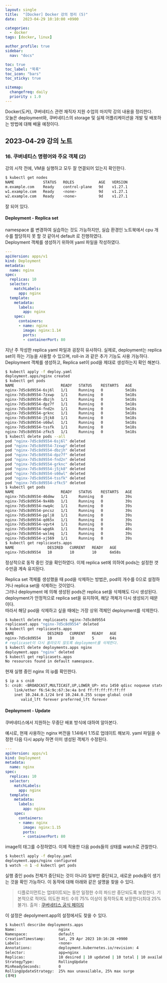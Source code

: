 ```yaml
---
layout: single
title:  "[Docker] Docker 강의 정리 (5)"
date:   2023-04-29 10:10:00 +0900

categories:
  - docker
tags: [docker, linux]

author_profile: true
sidebar:
  nav: "docs"

toc: true
toc_label: "목록"
toc_icon: "bars"
toc_sticky: true

sitemap:
  changefreq: daily
  priority : 1.0
---
```


Docker(도커), 쿠버네티스 관련 재직자 지원 수업의 마지막 강의 내용을 정리한다.  
오늘은 deployment와, 쿠버네티스의 storage 및 실제 어플리케이션을 개발 및 배포하는 방법에 대해 배울 예정이다.  

## 2023-04-29 강의 노트  
### 16. 쿠버네티스 명령어와 주요 객체 (2)
강의 시작 전에, VM을 실행하고 모두 잘 연결되어 있는지 확인한다.  
```bash
$ kubectl get nodes
NAME             STATUS   ROLES           AGE   VERSION
m.example.com    Ready    control-plane   9d    v1.27.1
w1.example.com   Ready    <none>          9d    v1.27.1
w2.example.com   Ready    <none>          9d    v1.27.1
```  
잘 되어 있다.  

#### Deployment - Replica set  
namespace 를 변경하여 실습하는 것도 가능하지만, 실습 환경인 노트북에서 cpu 개수를 할당하지 못 할 것 같아서 default 로 진행하였다.  
Deployment 객체를 생성하기 위하여 yaml 파일을 작성하였다.  
```yaml
---
apiVersion: apps/v1
kind: Deployment
metadata:
  name: nginx
spec:
  replicas: 10
  selector:
    matchLabels:
      app: nginx
  template:
    metadata:
      labels:
        app: nginx
    spec:
      containers:
      - name: nginx
        image: nginx:1.14
        ports:
        - containerPort: 80
```  
지난 주 작성한 replica yaml 파일과 굉장히 유사하다. 실제로, deployment는 replica set이 하는 기능을 사용할 수 있으며, roll-in 과 같은 추가 기능도 사용 가능하다.  
Deployment 객체를 생성하고, Replica set이 pod을 제대로 생성하는지 확인 해본다.  
```bash
$ kubectl apply -f deploy.yaml
deployment.apps/nginx created
$ kubectl get pods
NAME                     READY   STATUS    RESTARTS   AGE
nginx-7d5c8d9554-6sj6l   1/1     Running   0          5m18s
nginx-7d5c8d9554-7zxwp   1/1     Running   0          5m18s
nginx-7d5c8d9554-dbzjh   1/1     Running   0          5m18s
nginx-7d5c8d9554-dpz7f   1/1     Running   0          5m18s
nginx-7d5c8d9554-fnd2n   1/1     Running   0          5m18s
nginx-7d5c8d9554-grknc   1/1     Running   0          5m18s
nginx-7d5c8d9554-j5jk8   1/1     Running   0          5m18s
nginx-7d5c8d9554-s66wl   1/1     Running   0          5m18s
nginx-7d5c8d9554-tssfk   1/1     Running   0          5m18s
nginx-7d5c8d9554-zfkc5   1/1     Running   0          5m18s
$ kubectl delete pods --all
pod "nginx-7d5c8d9554-6sj6l" deleted
pod "nginx-7d5c8d9554-7zxwp" deleted
pod "nginx-7d5c8d9554-dbzjh" deleted
pod "nginx-7d5c8d9554-dpz7f" deleted
pod "nginx-7d5c8d9554-fnd2n" deleted
pod "nginx-7d5c8d9554-grknc" deleted
pod "nginx-7d5c8d9554-j5jk8" deleted
pod "nginx-7d5c8d9554-s66wl" deleted
pod "nginx-7d5c8d9554-tssfk" deleted
pod "nginx-7d5c8d9554-zfkc5" deleted
$ kubectl get pods
NAME                     READY   STATUS    RESTARTS   AGE
nginx-7d5c8d9554-46dmw   1/1     Running   0          39s
nginx-7d5c8d9554-9x48b   1/1     Running   0          39s
nginx-7d5c8d9554-nwq4c   1/1     Running   0          39s
nginx-7d5c8d9554-pncsz   1/1     Running   0          39s
nginx-7d5c8d9554-pplj8   1/1     Running   0          39s
nginx-7d5c8d9554-qd65x   1/1     Running   0          39s
nginx-7d5c8d9554-vqvt4   1/1     Running   0          39s
nginx-7d5c8d9554-wpg6k   1/1     Running   0          40s
nginx-7d5c8d9554-wxlmq   1/1     Running   0          39s
nginx-7d5c8d9554-xj569   1/1     Running   0          39s
$ kubectl get replicasets.apps
NAME               DESIRED   CURRENT   READY   AGE
nginx-7d5c8d9554   10        10        10      6m58s
```  
정상적으로 동작 중인 것을 확인하였다. 이제 replica set에 의하여 pods는 설정한 갯수만큼 계속 유지된다.  

Replica set 객체를 생성했을 때 pod을 삭제하는 방법은, pod의 개수를 0으로 설정하거나 replica set을 삭제하는 것이었다.  
그러나 deployment 에 의해 생성된 pods은 replica set을 삭제해도 다시 생성된다. deployment가 안정적으로 replica set을 유지하여, 해당 객체가 다시 생성되기 때문이다.  
따라서 해당 pod을 삭제하고 싶을 때에는 가장 상위 객체인 deployment를 삭제한다.  
```bash
$ kubectl delete replicasets nginx-7d5c8d9554 
replicaset.apps "nginx-7d5c8d9554" deleted
$ kubectl get replicasets.apps
NAME               DESIRED   CURRENT   READY   AGE
nginx-7d5c8d9554   10        10        5       64s
# replicaset이 다시 올라오지 않도록 deployment를 삭제한다. 
$ kubectl delete deployments.apps nginx 
deployment.apps "nginx" deleted
$ kubectl get replicasets.apps
No resources found in default namespace.
```  
현재 실행 중인 nginx 의 ip를 확인한다.  
```bash 
$ ip a s cni0
5: cni0: <BROADCAST,MULTICAST,UP,LOWER_UP> mtu 1450 qdisc noqueue state UP group default qlen 1000
    link/ether f6:54:9c:67:3e:4a brd ff:ff:ff:ff:ff:ff
    inet 10.244.0.1/24 brd 10.244.0.255 scope global cni0
       valid_lft forever preferred_lft forever
```

#### Deployment - Update
쿠버네티스에서 지원하는 무중단 배포 방식에 대하여 알아본다.  

예시로, 현재 사용하는 nginx 버전을 1.14에서 1.15로 업데이트 해보자. yaml 파일을 수정한 다음 다시 apply 하면 이미 생성된 객체가 수정된다.  
```yaml
---
apiVersion: apps/v1
kind: Deployment
metadata:
  name: nginx
spec:
  replicas: 10
  selector:
    matchLabels:
      app: nginx
  template:
    metadata:
      labels:
        app: nginx
    spec:
      containers:
      - name: nginx
        image: nginx:1.15
        ports:
        - containerPort: 80
```  
image의 태그를 수정하였다. 이제 적용한 다음 pods들의 상태를 watch로 관찰한다.  
```bash
$ kubectl apply -f deploy.yaml 
deployment.apps/nginx configured
$ watch -n 1 -d kubectl get pods
```  
실행 중인 pods 전체가 중단되는 것이 아니라 일부만 중단되고, 새로운 pods들이 생기는 것을 확인 가능하다. 이 동작에 대해 아래와 같은 설명을 찾을 수 있다.  

> 디플로이먼트는 업데이트되는 동안 일정한 수의 파드만 중단되도록 보장한다. 기본적으로 적어도 의도한 파드 수의 75% 이상이 동작하도록 보장한다(최대 25% 불가). 
출처 : [쿠버네티스 공식 페이지](https://kubernetes.io/ko/docs/concepts/workloads/controllers/deployment/)  

이 설정은 depolyment.app의 설정에서도 찾을 수 있다.  
```bash
$ kubectl describe deployments.apps
Name:                   nginx
Namespace:              default
CreationTimestamp:      Sat, 29 Apr 2023 10:16:28 +0900
Labels:                 <none>
Annotations:            deployment.kubernetes.io/revision: 4
Selector:               app=nginx
Replicas:               10 desired | 10 updated | 10 total | 10 available | 0 unavailable
StrategyType:           RollingUpdate
MinReadySeconds:        0
RollingUpdateStrategy:  25% max unavailable, 25% max surge
(후략)
```  
